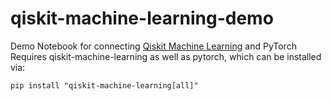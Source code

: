 # qiskit-machine-learning-demo
Demo Notebook for connecting [Qiskit Machine Learning](https://github.com/Qiskit/qiskit-machine-learning) and PyTorch
Requires qiskit-machine-learning as well as pytorch, which can be installed via:

`pip install "qiskit-machine-learning[all]"`
